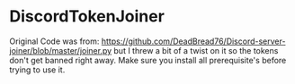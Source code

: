 # DiscordTokenJoiner
Original Code was from: https://github.com/DeadBread76/Discord-server-joiner/blob/master/joiner.py but I threw a bit of a twist on it so the tokens don't get banned right away. Make sure you install all prerequisite's before trying to use it. 

